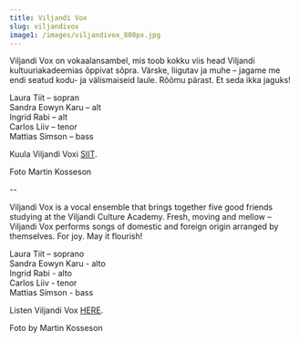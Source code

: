 ```yaml
---
title: Viljandi Vox
slug: viljandivox
image1: /images/viljandivox_800px.jpg
---
```

Viljandi Vox on vokaalansambel, mis toob kokku viis head Viljandi kultuuriakadeemias õppivat sõpra. Värske, liigutav ja muhe – jagame me endi seatud kodu- ja välismaiseid laule. Rõõmu pärast. Et seda ikka jaguks! 

Laura Tiit – sopran
\
Sandra Eowyn Karu – alt
\
Ingrid Rabi – alt
\
Carlos Liiv – tenor
\
Mattias Simson – bass

Kuula Viljandi Voxi [SIIT](https://www.youtube.com/watch?v=4OheUod5in4).

Foto Martin Kosseson

\--

Viljandi Vox is a vocal ensemble that brings together five good friends studying at the Viljandi Culture Academy. Fresh, moving and mellow – Viljandi Vox performs songs of domestic and foreign origin arranged by themselves. For joy. May it flourish! 

Laura Tiit – soprano
\
Sandra Eowyn Karu - alto
\
Ingrid Rabi - alto
\
Carlos Liiv - tenor
\
Mattias Simson - bass

Listen Viljandi Vox [HERE](https://www.youtube.com/watch?v=4OheUod5in4).

Foto by Martin Kosseson

